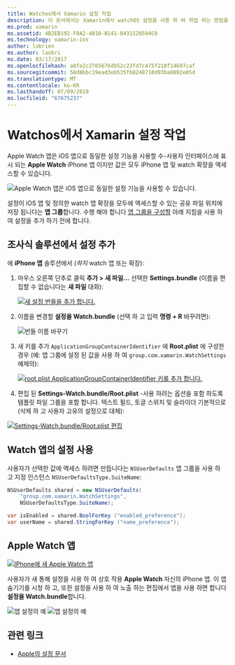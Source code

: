 ```yaml
---
title: Watchos에서 Xamarin 설정 작업
description: 이 문서에서는 Xamarin에서 watchOS 설정을 사용 하 여 작업 하는 방법을 설명 합니다. IPhone 앱과 Apple Watch 앱에서 이러한 설정을 사용 하 여 watch 앱 솔루션에 추가 설정을 설명 합니다.
ms.prod: xamarin
ms.assetid: 4B2EB192-F0A2-4010-B141-0431520594C0
ms.technology: xamarin-ios
author: lobrien
ms.author: laobri
ms.date: 03/17/2017
ms.openlocfilehash: a8fe2c2765676db52c23fd7c475f218f14697caf
ms.sourcegitcommit: 58d8bbc19ead3eb535fb8248710d93ba0892e05d
ms.translationtype: MT
ms.contentlocale: ko-KR
ms.lasthandoff: 07/09/2019
ms.locfileid: "67675237"
---
```

# <a name="working-with-watchos-settings-in-xamarin"></a>Watchos에서 Xamarin 설정 작업

Apple Watch 앱은 iOS 앱으로 동일한 설정 기능을 사용할 수-사용자 인터페이스에 표시 되는 **Apple Watch** iPhone 앱 이지만 값은 모두 iPhone 앱 및 watch 확장을 액세스할 수 있습니다.

![](settings-images/intro.png "Apple Watch 앱은 iOS 앱으로 동일한 설정 기능을 사용할 수 있습니다.")

설정이 iOS 앱 및 정의한 watch 앱 확장을 모두에 액세스할 수 있는 공유 파일 위치에 저장 됩니다는 **앱 그룹**합니다. 수행 해야 합니다 [앱 그룹을 구성할](~/ios/watchos/app-fundamentals/app-groups.md) 아래 지침을 사용 하 여 설정을 추가 하기 전에 합니다.

## <a name="add-settings-in-a-watch-solution"></a>조사식 솔루션에서 설정 추가

에 **iPhone 앱** 솔루션에서 (*하지* watch 앱 또는 확장):

1. 마우스 오른쪽 단추로 클릭 **추가 > 새 파일...**  선택한 **Settings.bundle** (이름을 편집할 수 없습니다는 **새 파일** 대화):

   [![](settings-images/settings-add-sml.png "새 설정 번들을 추가 합니다.")](settings-images/settings-add.png#lightbox)

2. 이름을 변경할 **설정을 Watch.bundle** (선택 하 고 입력 **명령 + R** 바꾸려면):

   ![](settings-images/settings-rename.png "번들 이름 바꾸기")

3. 새 키를 추가 `ApplicationGroupContainerIdentifier` 에 **Root.plist** 에 구성한 경우 (예: 앱 그룹에 설정 된 값을 사용 하 여 `group.com.xamarin.WatchSettings` 예제의):

   [![](settings-images/settings-appgroup-sml.png "root.plist ApplicationGroupContainerIdentifier 키를 추가 합니다.")](settings-images/settings-appgroup.png#lightbox)

4. 편집 된 **Settings-Watch.bundle/Root.plist** -사용 하려는 옵션을 포함 하도록 템플릿 파일 그룹을 포함 합니다.
  텍스트 필드, 토글 스위치 및 슬라이더 기본적으로 (삭제 하 고 사용자 고유의 설정으로 대체):

  [![](settings-images/rootplist-sml.png "Settings-Watch.bundle/Root.plist 편집")](settings-images/rootplist.png#lightbox)


## <a name="use-settings-in-the-watch-app"></a>Watch 앱의 설정 사용

사용자가 선택한 값에 액세스 하려면 만듭니다는 `NSUserDefaults` 앱 그룹을 사용 하 고 지정 인스턴스 `NSUserDefaultsType.SuiteName`:

```csharp
NSUserDefaults shared = new NSUserDefaults(
    "group.com.xamarin.WatchSettings",
    NSUserDefaultsType.SuiteName);

var isEnabled = shared.BoolForKey ("enabled_preference");
var userName = shared.StringForKey ("name_preference");
```

## <a name="apple-watch-app"></a>Apple Watch 앱

[![](settings-images/settings-app-sml.png "IPhone에 새 Apple Watch 앱")](settings-images/settings-app.png#lightbox)

사용자가 새 통해 설정을 사용 하 여 상호 작용 **Apple Watch** 자신의 iPhone 앱. 이 앱 숨기기를 시청 하 고, 또한 설정을 사용 하 여 노출 하는 편집에서 앱을 사용 하면 합니다 **설정을 Watch.bundle**합니다.

![](settings-images/applewatch-1.png "앱 설정의 예") ![](settings-images/applewatch-2.png "앱 설정의 예")



## <a name="related-links"></a>관련 링크

- [Apple의 설정 문서](https://developer.apple.com/library/prerelease/ios/documentation/General/Conceptual/WatchKitProgrammingGuide/Settings.html#//apple_ref/doc/uid/TP40014969-CH22-SW1)
